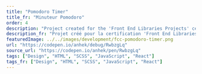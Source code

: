 ```yaml
---
title: "Pomodoro Timer"
title_fr: "Minuteur Pomodoro"
order: 4
description: "Project created for the 'Front End Libraries Projects' certification on freeCodeCamp. Made with React."
description_fr: "Projet créé pour la certification 'Front End Libraries Projects' sur freeCodeCamp. Réalisé avec React."
featuredImage: ../../images/development/fcc-pomodoro-timer.png
url: "https://codepen.io/anhek/debug/RwbzgLq"
source_url: "https://codepen.io/anhek/pen/RwbzgLq"
tags: ["Design", "HTML", "SCSS", "JavaScript", "React"]
tags_fr: ["Design", "HTML", "SCSS", "JavaScript", "React"]
---
```

